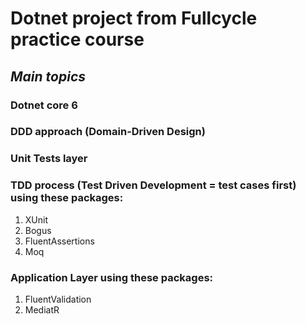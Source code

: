 # Dotnet project from Fullcycle practice course

## *Main topics*

### Dotnet core 6
### DDD approach (Domain-Driven Design)

### Unit Tests layer
### TDD process (Test Driven Development  = test cases first) using these packages:
1. XUnit
2. Bogus
3. FluentAssertions
4. Moq

###  Application Layer using these packages:
1. FluentValidation
2. MediatR
